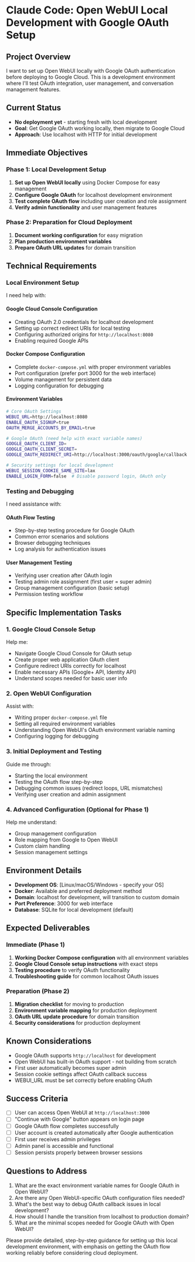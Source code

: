 # Claude Code: Open WebUI Local Development with Google OAuth Setup

## Project Overview
I want to set up Open WebUI locally with Google OAuth authentication before deploying to Google Cloud. This is a development environment where I'll test OAuth integration, user management, and conversation management features.

## Current Status
- **No deployment yet** - starting fresh with local development
- **Goal**: Get Google OAuth working locally, then migrate to Google Cloud
- **Approach**: Use localhost with HTTP for initial development

## Immediate Objectives

### Phase 1: Local Development Setup
1. **Set up Open WebUI locally** using Docker Compose for easy management
2. **Configure Google OAuth** for localhost development environment
3. **Test complete OAuth flow** including user creation and role assignment
4. **Verify admin functionality** and user management features

### Phase 2: Preparation for Cloud Deployment
1. **Document working configuration** for easy migration
2. **Plan production environment variables** 
3. **Prepare OAuth URL updates** for domain transition

## Technical Requirements

### Local Environment Setup
I need help with:

#### Google Cloud Console Configuration
- Creating OAuth 2.0 credentials for localhost development
- Setting up correct redirect URIs for local testing
- Configuring authorized origins for `http://localhost:8080`
- Enabling required Google APIs

#### Docker Compose Configuration
- Complete `docker-compose.yml` with proper environment variables
- Port configuration (prefer port 3000 for the web interface)
- Volume management for persistent data
- Logging configuration for debugging

#### Environment Variables
```bash
# Core OAuth Settings
WEBUI_URL=http://localhost:8080
ENABLE_OAUTH_SIGNUP=true
OAUTH_MERGE_ACCOUNTS_BY_EMAIL=true

# Google OAuth (need help with exact variable names)
GOOGLE_OAUTH_CLIENT_ID=
GOOGLE_OAUTH_CLIENT_SECRET=
GOOGLE_OAUTH_REDIRECT_URI=http://localhost:3000/oauth/google/callback

# Security settings for local development
WEBUI_SESSION_COOKIE_SAME_SITE=lax
ENABLE_LOGIN_FORM=false  # Disable password login, OAuth only
```

### Testing and Debugging
I need assistance with:

#### OAuth Flow Testing
- Step-by-step testing procedure for Google OAuth
- Common error scenarios and solutions
- Browser debugging techniques
- Log analysis for authentication issues

#### User Management Testing
- Verifying user creation after OAuth login
- Testing admin role assignment (first user = super admin)
- Group management configuration (basic setup)
- Permission testing workflow

## Specific Implementation Tasks

### 1. Google Cloud Console Setup
Help me:
- Navigate Google Cloud Console for OAuth setup
- Create proper web application OAuth client
- Configure redirect URIs correctly for localhost
- Enable necessary APIs (Google+ API, Identity API)
- Understand scopes needed for basic user info

### 2. Open WebUI Configuration
Assist with:
- Writing proper `docker-compose.yml` file
- Setting all required environment variables
- Understanding Open WebUI's OAuth environment variable naming
- Configuring logging for debugging

### 3. Initial Deployment and Testing
Guide me through:
- Starting the local environment
- Testing the OAuth flow step-by-step
- Debugging common issues (redirect loops, URL mismatches)
- Verifying user creation and admin assignment

### 4. Advanced Configuration (Optional for Phase 1)
Help me understand:
- Group management configuration
- Role mapping from Google to Open WebUI
- Custom claim handling
- Session management settings

## Environment Details
- **Development OS**: [Linux/macOS/Windows - specify your OS]
- **Docker**: Available and preferred deployment method
- **Domain**: localhost for development, will transition to custom domain
- **Port Preference**: 3000 for web interface
- **Database**: SQLite for local development (default)

## Expected Deliverables

### Immediate (Phase 1)
1. **Working Docker Compose configuration** with all environment variables
2. **Google Cloud Console setup instructions** with exact steps
3. **Testing procedure** to verify OAuth functionality
4. **Troubleshooting guide** for common localhost OAuth issues

### Preparation (Phase 2)
1. **Migration checklist** for moving to production
2. **Environment variable mapping** for production deployment
3. **OAuth URL update procedure** for domain transition
4. **Security considerations** for production deployment

## Known Considerations
- Google OAuth supports `http://localhost` for development
- Open WebUI has built-in OAuth support - not building from scratch
- First user automatically becomes super admin
- Session cookie settings affect OAuth callback success
- WEBUI_URL must be set correctly before enabling OAuth

## Success Criteria
- [ ] User can access Open WebUI at `http://localhost:3000`
- [ ] "Continue with Google" button appears on login page
- [ ] Google OAuth flow completes successfully
- [ ] User account is created automatically after Google authentication
- [ ] First user receives admin privileges
- [ ] Admin panel is accessible and functional
- [ ] Session persists properly between browser sessions

## Questions to Address
1. What are the exact environment variable names for Google OAuth in Open WebUI?
2. Are there any Open WebUI-specific OAuth configuration files needed?
3. What's the best way to debug OAuth callback issues in local development?
4. How should I handle the transition from localhost to production domain?
5. What are the minimal scopes needed for Google OAuth with Open WebUI?

Please provide detailed, step-by-step guidance for setting up this local development environment, with emphasis on getting the OAuth flow working reliably before considering cloud deployment.